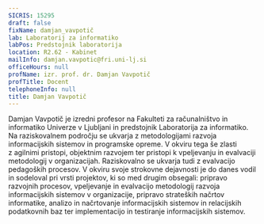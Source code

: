 ```yaml
---
SICRIS: 15295
draft: false
fixName: damjan_vavpotič
lab: Laboratorij za informatiko
labPos: Predstojnik laboratorija
location: R2.62 - Kabinet
mailInfo: damjan.vavpotic@fri.uni-lj.si
officeHours: null
profName: izr. prof. dr. Damjan Vavpotič
profTitle: Docent
telephoneInfo: null
title: Damjan Vavpotič
---
```



Damjan Vavpotič je izredni profesor na Fakulteti za računalništvo in informatiko Univerze v Ljubljani in predstojnik Laboratorija za informatiko. Na raziskovalnem področju se ukvarja z metodologijami razvoja informacijskih sistemov in programske opreme. V okviru tega še zlasti z agilnimi pristopi, objektnim razvojem ter pristopi k vpeljevanju in evalvaciji metodologij v organizacijah. Raziskovalno se ukvarja tudi z evalvacijo pedagoških procesov. V okviru svoje strokovne dejavnosti je do danes vodil in sodeloval pri vrsti projektov, ki so med drugim obsegali: pripravo razvojnih procesov, vpeljevanje in evalvacijo metodologij razvoja informacijskih sistemov v organizacije, pripravo strateških načrtov informatike, analizo in načrtovanje informacijskih sistemov in relacijskih podatkovnih baz ter implementacijo in testiranje informacijskih sistemov.